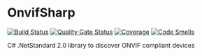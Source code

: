 # OnvifSharp

[![Build Status](https://dev.azure.com/vmaeg/onvif-discovery/_apis/build/status/vmartos.onvif-discovery?branchName=master)](https://dev.azure.com/vmaeg/onvif-discovery/_build/latest?definitionId=2&branchName=master)
[![Quality Gate Status](https://sonarcloud.io/api/project_badges/measure?project=vmartos_OnvifSharp&metric=alert_status)](https://sonarcloud.io/dashboard?id=vmartos_OnvifSharp)
[![Coverage](https://sonarcloud.io/api/project_badges/measure?project=vmartos_OnvifSharp&metric=coverage)](https://sonarcloud.io/dashboard?id=vmartos_OnvifSharp)
[![Code Smells](https://sonarcloud.io/api/project_badges/measure?project=vmartos_OnvifSharp&metric=code_smells)](https://sonarcloud.io/dashboard?id=vmartos_OnvifSharp)


C# .NetStandard 2.0 library to discover ONVIF compliant devices


